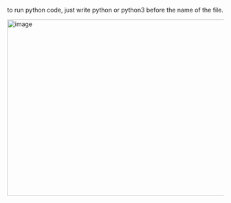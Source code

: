 to run python code, just write python or python3 before the name of the file.

<img width="900" height="410" alt="image" src="https://github.com/user-attachments/assets/5ab5b4cf-388b-482e-87c5-a1bcf66023c8" />
